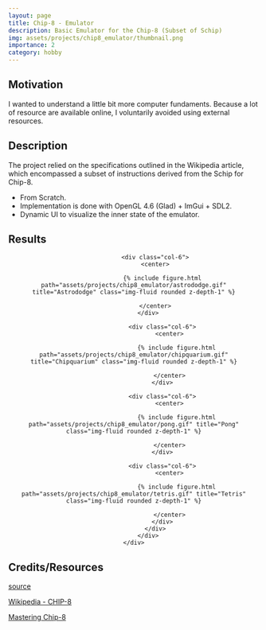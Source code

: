 ```yaml
---
layout: page
title: Chip-8 - Emulator
description: Basic Emulator for the Chip-8 (Subset of Schip)
img: assets/projects/chip8_emulator/thumbnail.png
importance: 2
category: hobby
---
```


## Motivation

I wanted to understand a little bit more computer fundaments. Because a lot of resource are available online, I voluntarily avoided using external resources. 

## Description

The project relied on the specifications outlined in the Wikipedia article, which encompassed a subset of instructions derived from the Schip for Chip-8.

* From Scratch.
* Implementation is done with OpenGL 4.6 (Glad) + ImGui + SDL2.
* Dynamic UI to visualize the inner state of the emulator.

## Results

<center>
    <div class="row">
            <div class="col-12">
                <div class="row">

                <div class="col-6">
                <center>

                    {% include figure.html path="assets/projects/chip8_emulator/astrododge.gif" title="Astrododge" class="img-fluid rounded z-depth-1" %}

                </center>
            </div>

                    <div class="col-6">
                        <center>

                            {% include figure.html path="assets/projects/chip8_emulator/chipquarium.gif" title="Chipquarium" class="img-fluid rounded z-depth-1" %}
                            
                        </center>
                    </div>

                    <div class="col-6">
                        <center>

                            {% include figure.html path="assets/projects/chip8_emulator/pong.gif" title="Pong" class="img-fluid rounded z-depth-1" %}
                            
                        </center>
                    </div>

                    <div class="col-6">
                        <center>

                            {% include figure.html path="assets/projects/chip8_emulator/tetris.gif" title="Tetris" class="img-fluid rounded z-depth-1" %}
                            
                        </center>
                    </div>
                </div>
            </div>
    </div>
</center>

## Credits/Resources

[source](https://github.com/bolducke/chip8_emulator/)

[Wikipedia - CHIP-8](https://en.wikipedia.org/wiki/CHIP-8)

[Mastering Chip-8](https://github.com/mattmikolay/chip-8/wiki/Mastering-CHIP%E2%80%908)